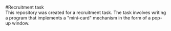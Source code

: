 #Recruitment task
<br>
This repository was created for a recruitment task. The task involves writing a program that implements a "mini-card" mechanism in the form of a pop-up window.
